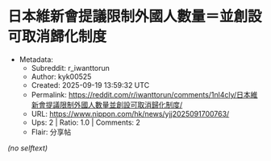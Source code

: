 # 日本維新會提議限制外國人數量＝並創設可取消歸化制度

- Metadata:
  - Subreddit: r_iwanttorun
  - Author: kyk00525
  - Created: 2025-09-19 13:59:32 UTC
  - Permalink: https://reddit.com/r/iwanttorun/comments/1nl4cly/日本維新會提議限制外國人數量並創設可取消歸化制度/
  - URL: https://www.nippon.com/hk/news/yjj2025091700763/
  - Ups: 2 | Ratio: 1.0 | Comments: 2
  - Flair: 分享帖

_(no selftext)_
